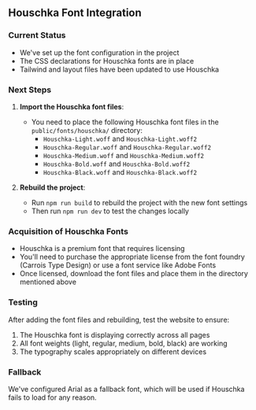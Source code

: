 ## Houschka Font Integration

### Current Status
- We've set up the font configuration in the project
- The CSS declarations for Houschka fonts are in place
- Tailwind and layout files have been updated to use Houschka

### Next Steps
1. **Import the Houschka font files**: 
   - You need to place the following Houschka font files in the `public/fonts/houschka/` directory:
     - `Houschka-Light.woff` and `Houschka-Light.woff2`
     - `Houschka-Regular.woff` and `Houschka-Regular.woff2`
     - `Houschka-Medium.woff` and `Houschka-Medium.woff2`
     - `Houschka-Bold.woff` and `Houschka-Bold.woff2`
     - `Houschka-Black.woff` and `Houschka-Black.woff2`

2. **Rebuild the project**:
   - Run `npm run build` to rebuild the project with the new font settings
   - Then run `npm run dev` to test the changes locally

### Acquisition of Houschka Fonts
- Houschka is a premium font that requires licensing
- You'll need to purchase the appropriate license from the font foundry (Carrois Type Design) or use a font service like Adobe Fonts
- Once licensed, download the font files and place them in the directory mentioned above

### Testing
After adding the font files and rebuilding, test the website to ensure:
1. The Houschka font is displaying correctly across all pages
2. All font weights (light, regular, medium, bold, black) are working
3. The typography scales appropriately on different devices

### Fallback
We've configured Arial as a fallback font, which will be used if Houschka fails to load for any reason.

